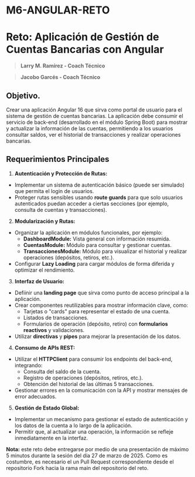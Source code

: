 
# M6-ANGULAR-RETO
# Reto: Aplicación de Gestión de Cuentas Bancarias con Angular
> **Larry M. Ramírez - Coach Técnico**

> **Jacobo Garcés - Coach Técnico**

## Objetivo.
Crear una aplicación Angular 16 que sirva como portal de usuario para el sistema de gestión de cuentas bancarias. La aplicación debe consumir el servicio de back-end (desarrollado en el módulo Spring Boot) para mostrar y actualizar la información de las cuentas, permitiendo a los usuarios consultar saldos, ver el historial de transacciones y realizar operaciones bancarias.

## Requerimientos Principales
1. **Autenticación y Protección de Rutas:**
-   Implementar un sistema de autenticación básico (puede ser simulado) que permita el login de usuarios.
-   Proteger rutas sensibles usando **route guards** para que solo usuarios autenticados puedan acceder a ciertas secciones (por ejemplo, consulta de cuentas y transacciones).

2. **Modularización y Rutas:**
-   Organizar la aplicación en módulos funcionales, por ejemplo:
    -   **DashboardModule:** Vista general con información resumida.
    -   **CuentasModule:** Módulo para consultar y gestionar cuentas.
    -   **TransaccionesModule:** Módulo para visualizar el historial y realizar operaciones (depósitos, retiros, etc.).
-   Configurar **Lazy Loading** para cargar módulos de forma diferida y optimizar el rendimiento.

3. **Interfaz de Usuario:**
-   Defiinir una **landing page** que sirva como punto de acceso principal a la aplicación.
-   Crear componentes reutilizables para mostrar información clave, como:
    -   Tarjetas o "cards" para representar el estado de una cuenta.
    -   Listados de transacciones.
    -   Formularios de operación (depósito, retiro) con **formularios reactivos** y validaciones.
-   Utilizar **directivas**  y **pipes**  para mejorar la presentación de los datos.

4. **Consumo de APIs REST:**
-   Utilizar el **HTTPClient** para consumir los endpoints del back-end, integrando:
    -   Consulta del saldo de la cuenta.
    -   Registro de operaciones (depósitos, retiros, etc.).
    -   Obtención del historial de las últimas 5 transacciones.
-   Gestionar errores en la comunicación con la API y mostrar mensajes de error adecuados.

5. **Gestión de Estado Global:**
-   Implementar un mecanismo para gestionar el estado de autenticación y los datos de la cuenta a lo largo de la aplicación.
-   Permitir que, al actualizar una operación, la información se refleje inmediatamente en la interfaz.

**Nota:** este reto debe entregarse por medio de una presentación de máximo 5 minutos durante la sesión del dia 27 de marzo de 2025. Como es costumbre, es necesario el un Pull Request correspondiente desde el repositorio Fork hacia la rama main del repositorio del reto.
